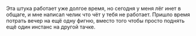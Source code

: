 Эта штука работает уже долгое время, но сегодня у меня лёг инет в общаге, и мне написал челик что чёт у тебя не работает.
Пришло время потрать вечер на ещё одну фигню, вместо того чтобы просто поднять ещё один инстанс на другой тачке.
